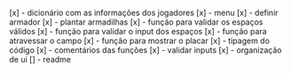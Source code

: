 
[x] - dicionário com as informações dos jogadores
[x] - menu
[x] - definir armador
[x] - plantar armadilhas
[x] - função para validar os espaços válidos
[x] - função para validar o input dos espaços
[x] - função para atravessar o campo
[x] - função para mostrar o placar
[x] - tipagem do código
[x] - comentários das funções
[x] - validar inputs
[x] - organização de ui
[] - readme

